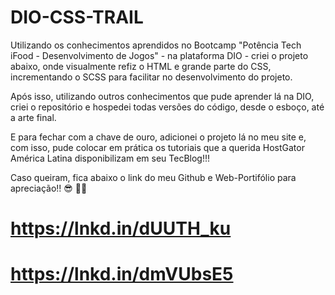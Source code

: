 # DIO-CSS-TRAIL

Utilizando os conhecimentos aprendidos no Bootcamp "Potência Tech iFood - Desenvolvimento de Jogos" - na plataforma DIO - criei o projeto abaixo, onde visualmente refiz o HTML e grande parte do CSS, incrementando o SCSS para facilitar no desenvolvimento do projeto.

Após isso, utilizando outros conhecimentos que pude aprender lá na DIO, criei o repositório e hospedei todas versões do código, desde o esboço, até a arte final.

E para fechar com a chave de ouro, adicionei o projeto lá no meu site e, com isso, pude colocar em prática os tutoriais que a querida HostGator América Latina disponibilizam em seu TecBlog!!!

Caso queiram, fica abaixo o link do meu Github e Web-Portifólio para apreciação!! 😎 👩‍💻

# https://lnkd.in/dUUTH_ku

# https://lnkd.in/dmVUbsE5

